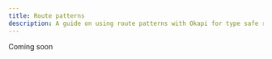 ```yaml
---
title: Route patterns
description: A guide on using route patterns with Okapi for type safe routing.
---
```


Coming soon
